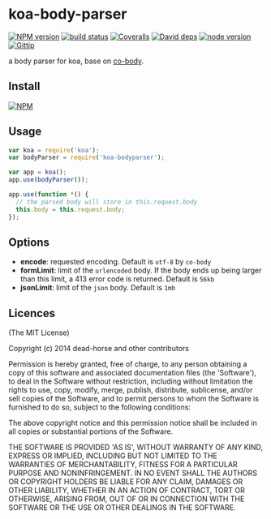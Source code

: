 koa-body-parser
===============

[![NPM version][npm-image]][npm-url]
[![build status][travis-image]][travis-url]
[![Coveralls][coveralls-image]][coveralls-url]
[![David deps][david-image]][david-url]
[![node version][node-image]][node-url]
[![Gittip][gittip-image]][gittip-url]

[npm-image]: https://img.shields.io/npm/v/koa-bodyparser.svg?style=flat-square
[npm-url]: https://npmjs.org/package/koa-bodyparser
[travis-image]: https://img.shields.io/travis/koajs/body-parser.svg?style=flat-square
[travis-url]: https://travis-ci.org/koajs/body-parser
[coveralls-image]: https://img.shields.io/coveralls/koajs/body-parser.svg?style=flat-square
[coveralls-url]: https://coveralls.io/r/koajs/body-parser?branch=master
[david-image]: https://img.shields.io/david/koajs/body-parser.svg?style=flat-square
[david-url]: https://david-dm.org/koajs/body-parser
[node-image]: https://img.shields.io/badge/node.js-%3E=_0.11-red.svg?style=flat-square
[node-url]: http://nodejs.org/download/
[gittip-image]: https://img.shields.io/gittip/dead-horse.svg?style=flat-square
[gittip-url]: https://www.gittip.com/dead-horse/


a body parser for koa, base on [co-body](https://github.com/visionmedia/co-body).

## Install

[![NPM](https://nodei.co/npm/koa-bodyparser.png?downloads=true)](https://nodei.co/npm/koa-bodyparser/)

## Usage

```js
var koa = require('koa');
var bodyParser = require('koa-bodyparser');

var app = koa();
app.use(bodyParser());

app.use(function *() {
  // the parsed body will store in this.request.body
  this.body = this.request.body;
});
```

## Options

* **encode**: requested encoding. Default is `utf-8` by `co-body`
* **formLimit**: limit of the `urlencoded` body. If the body ends up being larger than this limit, a 413 error code is returned. Default is `56kb`
* **jsonLimit**: limit of the `json` body. Default is `1mb`

## Licences
(The MIT License)

Copyright (c) 2014 dead-horse and other contributors

Permission is hereby granted, free of charge, to any person obtaining a copy of this software and associated documentation files (the 'Software'), to deal in the Software without restriction, including without limitation the rights to use, copy, modify, merge, publish, distribute, sublicense, and/or sell copies of the Software, and to permit persons to whom the Software is furnished to do so, subject to the following conditions:

The above copyright notice and this permission notice shall be included in all copies or substantial portions of the Software.

THE SOFTWARE IS PROVIDED 'AS IS', WITHOUT WARRANTY OF ANY KIND, EXPRESS OR IMPLIED, INCLUDING BUT NOT LIMITED TO THE WARRANTIES OF MERCHANTABILITY, FITNESS FOR A PARTICULAR PURPOSE AND NONINFRINGEMENT. IN NO EVENT SHALL THE AUTHORS OR COPYRIGHT HOLDERS BE LIABLE FOR ANY CLAIM, DAMAGES OR OTHER LIABILITY, WHETHER IN AN ACTION OF CONTRACT, TORT OR OTHERWISE, ARISING FROM, OUT OF OR IN CONNECTION WITH THE SOFTWARE OR THE USE OR OTHER DEALINGS IN THE SOFTWARE.
